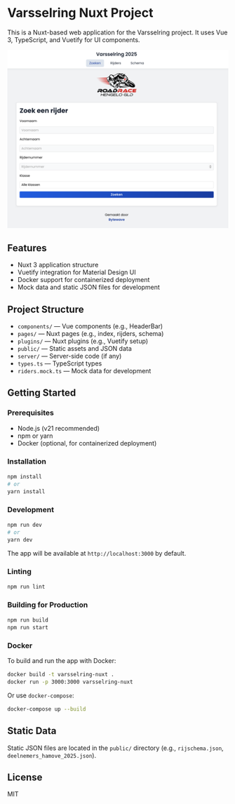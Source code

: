 # Varsselring Nuxt Project

This is a Nuxt-based web application for the Varsselring project. It uses Vue 3, TypeScript, and Vuetify for UI components.

![Varsselring Application Screenshot](/applicatie.png)

## Features
- Nuxt 3 application structure
- Vuetify integration for Material Design UI
- Docker support for containerized deployment
- Mock data and static JSON files for development

## Project Structure
- `components/` — Vue components (e.g., HeaderBar)
- `pages/` — Nuxt pages (e.g., index, rijders, schema)
- `plugins/` — Nuxt plugins (e.g., Vuetify setup)
- `public/` — Static assets and JSON data
- `server/` — Server-side code (if any)
- `types.ts` — TypeScript types
- `riders.mock.ts` — Mock data for development

## Getting Started

### Prerequisites
- Node.js (v21 recommended)
- npm or yarn
- Docker (optional, for containerized deployment)

### Installation
```bash
npm install
# or
yarn install
```

### Development
```bash
npm run dev
# or
yarn dev
```
The app will be available at `http://localhost:3000` by default.

### Linting
```bash
npm run lint
```

### Building for Production
```bash
npm run build
npm run start
```

### Docker
To build and run the app with Docker:
```bash
docker build -t varsselring-nuxt .
docker run -p 3000:3000 varsselring-nuxt
```
Or use `docker-compose`:
```bash
docker-compose up --build
```

## Static Data
Static JSON files are located in the `public/` directory (e.g., `rijschema.json`, `deelnemers_hamove_2025.json`).

## License
MIT
